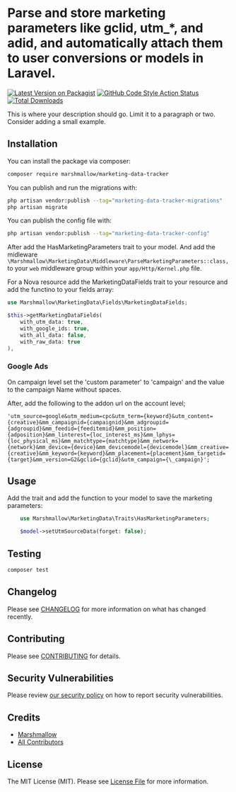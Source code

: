 # Parse and store marketing parameters like gclid, utm\_\*, and adid, and automatically attach them to user conversions or models in Laravel.

[![Latest Version on Packagist](https://img.shields.io/packagist/v/marshmallow/marketing-data-tracker.svg?style=flat-square)](https://packagist.org/packages/marshmallow/marketing-data-tracker)
[![GitHub Code Style Action Status](https://img.shields.io/github/actions/workflow/status/marshmallow-packages/marketing-data-tracker/fix-php-code-style-issues.yml?branch=main&label=code%20style&style=flat-square)](https://github.com/marshmallow-packages/marketing-data-tracker/actions?query=workflow%3A"Fix+PHP+code+style+issues"+branch%3Amain)
[![Total Downloads](https://img.shields.io/packagist/dt/marshmallow/marketing-data-tracker.svg?style=flat-square)](https://packagist.org/packages/marshmallow/marketing-data-tracker)

This is where your description should go. Limit it to a paragraph or two. Consider adding a small example.

## Installation

You can install the package via composer:

```bash
composer require marshmallow/marketing-data-tracker
```

You can publish and run the migrations with:

```bash
php artisan vendor:publish --tag="marketing-data-tracker-migrations"
php artisan migrate
```

You can publish the config file with:

```bash
php artisan vendor:publish --tag="marketing-data-tracker-config"
```

After add the HasMarketingParameters trait to your model. And add the midleware `\Marshmallow\MarketingData\Middleware\ParseMarketingParameters::class,` to your `web` middleware group within your `app/Http/Kernel.php` file.

For a Nova resource add the MarketingDataFields trait to your resource and add the functino to your fields array:

```php
use Marshmallow\MarketingData\Fields\MarketingDataFields;

$this->getMarketingDataFields(
    with_utm_data: true,
    with_google_ids: true,
    with_all_data: false,
    with_raw_data: true
),

```

### Google Ads

On campaign level set the 'custom parameter' to 'campaign' and the value to the campaign Name without spaces.

After, add the following to the addon url on the account level;

```text
'utm_source=google&utm_medium=cpc&utm_term={keyword}&utm_content={creative}&mm_campaignid={campaignid}&mm_adgroupid={adgroupid}&mm_feedid={feeditemid}&mm_position={adposition}&mm_linterest={loc_interest_ms}&mm_lphys={loc_physical_ms}&mm_matchtype={matchtype}&mm_network={network}&mm_device={device}&mm_devicemodel={devicemodel}&mm_creative={creative}&mm_keyword={keyword}&mm_placement={placement}&mm_targetid={target}&mm_version=G2&gclid={gclid}&utm_campaign={\_campaign}';
```

## Usage

Add the trait and add the function to your model to save the marketing parameters:

```php
    use Marshmallow\MarketingData\Traits\HasMarketingParameters;

    $model->setUtmSourceData(forget: false);
```

## Testing

```bash
composer test
```

## Changelog

Please see [CHANGELOG](CHANGELOG.md) for more information on what has changed recently.

## Contributing

Please see [CONTRIBUTING](CONTRIBUTING.md) for details.

## Security Vulnerabilities

Please review [our security policy](../../security/policy) on how to report security vulnerabilities.

## Credits

-   [Marshmallow](https://github.com/marshmallow-packages)
-   [All Contributors](../../contributors)

## License

The MIT License (MIT). Please see [License File](LICENSE.md) for more information.
